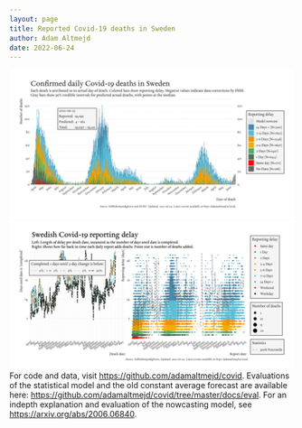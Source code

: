 ```yaml
---
layout: page
title: Reported Covid-19 deaths in Sweden
author: Adam Altmejd
date: 2022-06-24
---
```


![Graph of Swedish Covid-19 deaths with reporting delay.](deaths_lag_sweden_2022-06-24.png "Swedish Covid-19 deaths.")
![Graph of Swedish Covid-19 reporting delay in daily deaths.](lag_trend_sweden_2022-06-24.png "Trend in Swedish Covid-19 mortality reporting delay.")
For code and data, visit <https://github.com/adamaltmejd/covid>.
Evaluations of the statistical model and the old constant average forecast are available here: <https://github.com/adamaltmejd/covid/tree/master/docs/eval>.
For an indepth explanation and evaluation of the nowcasting model, see <https://arxiv.org/abs/2006.06840>.
